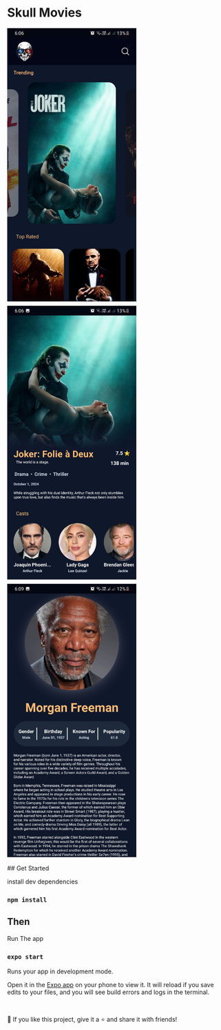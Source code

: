 # Skull Movies

<div style="display: flex; flex-wrap: wrap; gap: 10px;">
  <img src="./images/home.jpg" alt="Home Image" width="300" />
  <img src="./images/movie.jpg" alt="Movie Image" width="300" />
  <img src="./images/cast.jpg" alt="Cast Image" width="300" />
</div>

<br/>
## Get Started

install dev dependencies

### `npm install`

## Then

Run The app

### `expo start`

Runs your app in development mode.

Open it in the [Expo app](https://expo.io) on your phone to view it. It will reload if you save edits to your files, and you will see build errors and logs in the terminal.

<br />

💙 If you like this project, give it a ⭐ and share it with friends!
